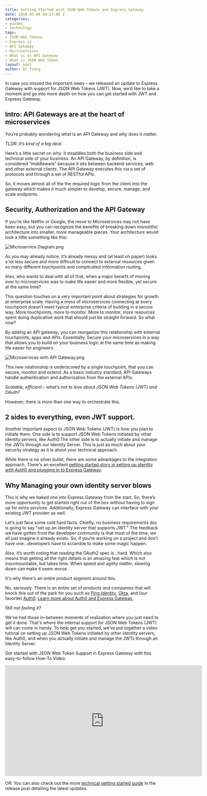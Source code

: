 ```yaml
---
title: Getting Started with JSON Web Tokens and Express Gateway
date: 2018-03-08 04:27:00 Z
categories:
- guides
- technology
tags:
- JSON Web Tokens
- Express.js
- API Gateway
- Microservices
- What is an API Gateway
- What is JSON Web Token
layout: post
author: Al Tsang
---
```


In case you missed the important news - we released an update to Express Gateway with support for JSON Web Tokens (JWT). Now, we’d like to take a moment and go into more depth on how you can get started with JWT and Express Gateway.

<!--excerpt-->

## Intro: API Gateways are at the heart of microservices

You’re probably wondering what is an API Gateway and why does it matter.

*TLDR: It’s kind of a big deal.*

Here’s a little secret on why: it straddles both the business side and technical side of your business. An API Gateway, by definition,  is considered “middleware” because it sits between backend services, web and other external clients. The API Gateway executes this via a set of protocols and through a set of RESTful APIs.

So, it moves almost all of the the required logic from the client into the gateway which makes it much simpler to develop, secure, manage, and scale endpoints.

## Security, Authorization and the API Gateway

If you’re like Netflix or Google, the move to Microservices may not have been easy, but you can recognize the benefits of breaking down monolithic architecture into smaller, more manageable pieces. Your architecture would look a little something like this:

![Microservice Diagram.png](/uploads/Microservice%20Diagram.png)

As you may already notice, it’s already messy and (at least on paper) looks a lot less secure and more difficult to connect to external resources given so many different touchpoints and complicated information routing.

Also, who wants to deal with all of that, when a major benefit of moving over to microservices was to make life easier and more flexible, yet secure at the same time?

This question touches on a very important point about strategies for growth at enterprise scale. Having a mess of microservices connecting at every touchpoint doesn’t meet typical enterprise criteria of building in a secure way. More touchpoints, more to monitor. More to monitor, more resources spent doing duplicative work that should just be straight forward. So what now?

By adding an API gateway, you can reorganize this relationship with external touchpoints, apps and APIs.  Essentially, Secure your microservices in a way that allows you to build on your business logic at the same time as making life easier for engineers.

![Microservices with API Gateway.png](/uploads/Microservices%20with%20API%20Gateway.png)

This new relationship is underscored by a single touchpoint, that you can secure, monitor and extend. As a basic industry standard, API Gateways handle authentication and authorization from the external APIs.

*Scalable, efficient - what’s not to love about JSON Web Tokens (JWT) and OAuth?*

However; there is more than one way to orchestrate this.

## 2 sides to everything, even JWT support.

Another important aspect to JSON Web Tokens (JWT) is how you plan to initiate them. One side is to support JSON Web Tokens initiated by other identity servers, like Auth0.The other side is to actually initiate and manage the JWTs through our Identity Server. This is just as much about your security strategy as it is about your technical approach.

While there is no silver bullet, there are some advantages to the integration approach. There's an excellent [getting started story in setting up identity with Auth0 and plugging in to Express Gateway](https://auth0.com/blog/apigateway-microservices-superglue/).

## Why Managing your own identity server blows

This is why we baked one into Express Gateway from the start. So, there’s more opportunity to get started right out of the box without having to sign up for extra services. Additionally, Express Gateway can interface with your existing JWT provider as well.

Let’s just face some cold hard facts.  Chiefly, no business requirements doc is going to say "set up an identity server that supports JWT." The feedback we have gotten from the developer community is that most of the time, we all just imagine it already exists. So, if you’re working on a project and don’t have one...developers have to scramble to make some magic happen.

Also, it’s worth noting that reading the OAuth2 spec is...hard. Which also means that getting all the right details is an amazing feat which is not insurmountable, but takes time. When speed and agility matter, slowing down can make it seem worse.

It's why there's an entire product segment around this.

No, seriously. There is an entire set of products and companies that will knock this out of the park for you such as [Ping Identity](https://www.pingidentity.com/), [Okta](https://www.okta.com), and (our favorite) [Auth0](https://auth0.com/). [Learn more about Auth0 and Express Gateway.](https://auth0.com/blog/apigateway-microservices-superglue/)

*Still not feeling it?*

We’ve had those in-between moments of realization where you just need to get it done. That's where the internal support for JSON Web Tokens (JWT) will can come in handy. To help get you started, we’ve put together a video tutorial on setting up JSON Web Tokens initiated by other identity servers, like Auth0, and when you actually initiate and manage the JWTs through an Identity Server.

Get started with JSON Web Token Support in Express Gateway with this easy-to-follow How-To Video:

<iframe src="https://player.vimeo.com/video/259108554" width="640" height="360" frameborder="0" webkitallowfullscreen mozallowfullscreen allowfullscreen></iframe>

OR: You can also check out the more [technical getting started guide](https://www.express-gateway.io/express-gateway-release-1-5-0-with-jwt-support/) in the release post detailing the latest updates.
